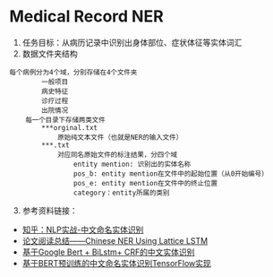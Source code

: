 # Medical Record NER
1. 任务目标：从病历记录中识别出身体部位、症状体征等实体词汇
2. 数据文件夹结构
```angular2
每个病例分为4个域，分别存储在4个文件夹
		一般项目
		病史特征
		诊疗过程
		出院情况
	每一个目录下存储两类文件
		***orginal.txt
			原始纯文本文件（也就是NER的输入文件）
		***.txt
			对应同名原始文件的标注结果，分四个域
				entity mention: 识别出的实体名称
				pos_b: entity mention在文件中的起始位置（从0开始编号）
				pos_e: entity mention在文件中的终止位置
				category：entity所属的类别
```
3. 参考资料链接：
 - [知乎：NLP实战-中文命名实体识别](https://zhuanlan.zhihu.com/p/61227299)
 - [论文阅读总结——Chinese NER Using Lattice LSTM](https://blog.csdn.net/qq_32728345/article/details/81264853)
 - [基于Google Bert + BiLstm+ CRF的中文实体识别](https://blog.csdn.net/yanwiicq/article/details/88352831)
 - [基于BERT预训练的中文命名实体识别TensorFlow实现](https://blog.csdn.net/macanv/article/details/85684284)
